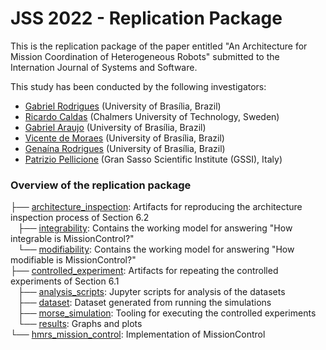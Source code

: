 # JSS 2022 - Replication Package

This is the replication package of the paper entitled "An Architecture for Mission Coordination of Heterogeneous Robots" submitted to the Internation Journal of Systems and Software.

This study has been conducted by the following investigators:

- [Gabriel Rodrigues](https://github.com/gabrielsr/) (University of Brasília, Brazil)
- [Ricardo Caldas](https://github.com/rdinizcal/) (Chalmers University of Technology, Sweden)
- [Gabriel Araujo](https://github.com/Gastd/) (University of Brasília, Brazil)
- [Vicente de Moraes](https://github.com/VicenteMoraes/) (University of Brasília, Brazil)
- [Genaína Rodrigues](https://genaina.github.io/) (University of Brasília, Brazil)
- [Patrizio Pellicione](http://www.patriziopelliccione.com/) (Gran Sasso Scientific Institute (GSSI), Italy)

### Overview of the replication package

├── <a href="/architecture_inspection/">architecture_inspection</a>: Artifacts for reproducing the architecture inspection process of Section 6.2<br>
&nbsp;&nbsp;&nbsp;├── <a href="/architecture_inspection/integrability/">integrability</a>: Contains the working model for answering "How integrable is MissionControl?"<br>
&nbsp;&nbsp;&nbsp;└── <a href="/architecture_inspection/modifiability/">modifiability</a>: Contains the working model for answering "How modifiable is MissionControl?"<br>
├── <a href="/controlled_experiment/">controlled_experiment</a>: Artifacts for repeating the controlled experiments of Section 6.1<br>
&nbsp;&nbsp;&nbsp;├── <a href="/controlled_experiment/analysis_scripts/">analysis_scripts</a>: Jupyter scripts for analysis of the datasets<br>
&nbsp;&nbsp;&nbsp;├── <a href="/controlled_experiment/dataset/">dataset</a>: Dataset generated from running the simulations<br>
&nbsp;&nbsp;&nbsp;├── <a href="https://github.com/lesunb/morse_simulation/tree/831ced7632fbcb6970709463ebd39666647766d4">morse_simulation</a>: Tooling for executing the controlled experiments<br>
&nbsp;&nbsp;&nbsp;└── <a href="/controlled_experiment/results/">results</a>: Graphs and plots<br>
└── <a href="https://github.com/gabrielsr/hmrs_mission_control/tree/87d11ba214925c0a6ac618cd4f2ac73d97eb0424">hmrs_mission_control</a>: Implementation of MissionControl<br>
